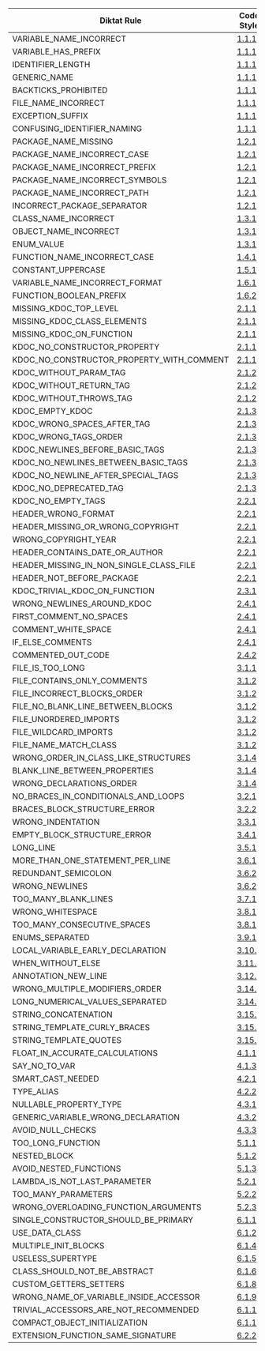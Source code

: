| Diktat Rule | Code Style | Auto-fixed? |
| ----------------------------------------- | ------ | --- |
| VARIABLE_NAME_INCORRECT | [1.1.1](guide/diktat-coding-convention.md#r1.1.1) | no |
| VARIABLE_HAS_PREFIX | [1.1.1](guide/diktat-coding-convention.md#r1.1.1) | yes |
| IDENTIFIER_LENGTH | [1.1.1](guide/diktat-coding-convention.md#r1.1.1) | no |
| GENERIC_NAME | [1.1.1](guide/diktat-coding-convention.md#r1.1.1) | yes |
| BACKTICKS_PROHIBITED | [1.1.1](guide/diktat-coding-convention.md#r1.1.1) | no |
| FILE_NAME_INCORRECT | [1.1.1](guide/diktat-coding-convention.md#r1.1.1) | yes |
| EXCEPTION_SUFFIX | [1.1.1](guide/diktat-coding-convention.md#r1.1.1) | yes |
| CONFUSING_IDENTIFIER_NAMING | [1.1.1](guide/diktat-coding-convention.md#r1.1.1) | no |
| PACKAGE_NAME_MISSING | [1.2.1](guide/diktat-coding-convention.md#r1.2.1) | yes |
| PACKAGE_NAME_INCORRECT_CASE | [1.2.1](guide/diktat-coding-convention.md#r1.2.1) | yes |
| PACKAGE_NAME_INCORRECT_PREFIX | [1.2.1](guide/diktat-coding-convention.md#r1.2.1) | yes |
| PACKAGE_NAME_INCORRECT_SYMBOLS | [1.2.1](guide/diktat-coding-convention.md#r1.2.1) | no |
| PACKAGE_NAME_INCORRECT_PATH | [1.2.1](guide/diktat-coding-convention.md#r1.2.1) | yes |
| INCORRECT_PACKAGE_SEPARATOR | [1.2.1](guide/diktat-coding-convention.md#r1.2.1) | yes |
| CLASS_NAME_INCORRECT | [1.3.1](guide/diktat-coding-convention.md#r1.3.1) | yes |
| OBJECT_NAME_INCORRECT | [1.3.1](guide/diktat-coding-convention.md#r1.3.1) | yes |
| ENUM_VALUE | [1.3.1](guide/diktat-coding-convention.md#r1.3.1) | yes |
| FUNCTION_NAME_INCORRECT_CASE | [1.4.1](guide/diktat-coding-convention.md#r1.4.1) | yes |
| CONSTANT_UPPERCASE | [1.5.1](guide/diktat-coding-convention.md#r1.5.1) | yes |
| VARIABLE_NAME_INCORRECT_FORMAT | [1.6.1](guide/diktat-coding-convention.md#r1.6.1) | yes |
| FUNCTION_BOOLEAN_PREFIX | [1.6.2](guide/diktat-coding-convention.md#r1.6.2) | yes |
| MISSING_KDOC_TOP_LEVEL | [2.1.1](guide/diktat-coding-convention.md#r2.1.1) | no |
| MISSING_KDOC_CLASS_ELEMENTS | [2.1.1](guide/diktat-coding-convention.md#r2.1.1) | no |
| MISSING_KDOC_ON_FUNCTION | [2.1.1](guide/diktat-coding-convention.md#r2.1.1) | yes |
| KDOC_NO_CONSTRUCTOR_PROPERTY | [2.1.1](guide/diktat-coding-convention.md#r2.1.1) | yes |
| KDOC_NO_CONSTRUCTOR_PROPERTY_WITH_COMMENT | [2.1.1](guide/diktat-coding-convention.md#r2.1.1) | yes |
| KDOC_WITHOUT_PARAM_TAG | [2.1.2](guide/diktat-coding-convention.md#r2.1.2) | yes |
| KDOC_WITHOUT_RETURN_TAG | [2.1.2](guide/diktat-coding-convention.md#r2.1.2) | yes |
| KDOC_WITHOUT_THROWS_TAG | [2.1.2](guide/diktat-coding-convention.md#r2.1.2) | yes |
| KDOC_EMPTY_KDOC | [2.1.3](guide/diktat-coding-convention.md#r2.1.3) | no |
| KDOC_WRONG_SPACES_AFTER_TAG | [2.1.3](guide/diktat-coding-convention.md#r2.1.3) | yes |
| KDOC_WRONG_TAGS_ORDER | [2.1.3](guide/diktat-coding-convention.md#r2.1.3) | yes |
| KDOC_NEWLINES_BEFORE_BASIC_TAGS | [2.1.3](guide/diktat-coding-convention.md#r2.1.3) | yes |
| KDOC_NO_NEWLINES_BETWEEN_BASIC_TAGS | [2.1.3](guide/diktat-coding-convention.md#r2.1.3) | yes |
| KDOC_NO_NEWLINE_AFTER_SPECIAL_TAGS | [2.1.3](guide/diktat-coding-convention.md#r2.1.3) | yes |
| KDOC_NO_DEPRECATED_TAG | [2.1.3](guide/diktat-coding-convention.md#r2.1.3) | yes |
| KDOC_NO_EMPTY_TAGS | [2.2.1](guide/diktat-coding-convention.md#r2.2.1) | no |
| HEADER_WRONG_FORMAT | [2.2.1](guide/diktat-coding-convention.md#r2.2.1) | yes |
| HEADER_MISSING_OR_WRONG_COPYRIGHT | [2.2.1](guide/diktat-coding-convention.md#r2.2.1) | yes |
| WRONG_COPYRIGHT_YEAR | [2.2.1](guide/diktat-coding-convention.md#r2.2.1) | yes |
| HEADER_CONTAINS_DATE_OR_AUTHOR | [2.2.1](guide/diktat-coding-convention.md#r2.2.1) | no |
| HEADER_MISSING_IN_NON_SINGLE_CLASS_FILE | [2.2.1](guide/diktat-coding-convention.md#r2.2.1) | no |
| HEADER_NOT_BEFORE_PACKAGE | [2.2.1](guide/diktat-coding-convention.md#r2.2.1) | yes |
| KDOC_TRIVIAL_KDOC_ON_FUNCTION | [2.3.1](guide/diktat-coding-convention.md#r2.3.1) | no |
| WRONG_NEWLINES_AROUND_KDOC | [2.4.1](guide/diktat-coding-convention.md#r2.4.1) | yes |
| FIRST_COMMENT_NO_SPACES | [2.4.1](guide/diktat-coding-convention.md#r2.4.1) | yes |
| COMMENT_WHITE_SPACE | [2.4.1](guide/diktat-coding-convention.md#r2.4.1) | yes |
| IF_ELSE_COMMENTS | [2.4.1](guide/diktat-coding-convention.md#r2.4.1) | yes |
| COMMENTED_OUT_CODE | [2.4.2](guide/diktat-coding-convention.md#r2.4.2) | no |
| FILE_IS_TOO_LONG | [3.1.1](guide/diktat-coding-convention.md#r3.1.1) | no |
| FILE_CONTAINS_ONLY_COMMENTS | [3.1.2](guide/diktat-coding-convention.md#r3.1.2) | no |
| FILE_INCORRECT_BLOCKS_ORDER | [3.1.2](guide/diktat-coding-convention.md#r3.1.2) | yes |
| FILE_NO_BLANK_LINE_BETWEEN_BLOCKS | [3.1.2](guide/diktat-coding-convention.md#r3.1.2) | yes |
| FILE_UNORDERED_IMPORTS | [3.1.2](guide/diktat-coding-convention.md#r3.1.2) | yes |
| FILE_WILDCARD_IMPORTS | [3.1.2](guide/diktat-coding-convention.md#r3.1.2) | no |
| FILE_NAME_MATCH_CLASS | [3.1.2](guide/diktat-coding-convention.md#r3.1.2) | yes |
| WRONG_ORDER_IN_CLASS_LIKE_STRUCTURES | [3.1.4](guide/diktat-coding-convention.md#r3.1.4) | yes |
| BLANK_LINE_BETWEEN_PROPERTIES | [3.1.4](guide/diktat-coding-convention.md#r3.1.4) | yes |
| WRONG_DECLARATIONS_ORDER | [3.1.4](guide/diktat-coding-convention.md#r3.1.4) | yes |
| NO_BRACES_IN_CONDITIONALS_AND_LOOPS | [3.2.1](guide/diktat-coding-convention.md#r3.2.1) | yes |
| BRACES_BLOCK_STRUCTURE_ERROR | [3.2.2](guide/diktat-coding-convention.md#r3.2.2) | yes |
| WRONG_INDENTATION | [3.3.1](guide/diktat-coding-convention.md#r3.3.1) | yes |
| EMPTY_BLOCK_STRUCTURE_ERROR | [3.4.1](guide/diktat-coding-convention.md#r3.4.1) | yes |
| LONG_LINE | [3.5.1](guide/diktat-coding-convention.md#r3.5.1) | yes |
| MORE_THAN_ONE_STATEMENT_PER_LINE | [3.6.1](guide/diktat-coding-convention.md#r3.6.1) | yes |
| REDUNDANT_SEMICOLON | [3.6.2](guide/diktat-coding-convention.md#r3.6.2) | yes |
| WRONG_NEWLINES | [3.6.2](guide/diktat-coding-convention.md#r3.6.2) | yes |
| TOO_MANY_BLANK_LINES | [3.7.1](guide/diktat-coding-convention.md#r3.7.1) | yes |
| WRONG_WHITESPACE | [3.8.1](guide/diktat-coding-convention.md#r3.8.1) | yes |
| TOO_MANY_CONSECUTIVE_SPACES | [3.8.1](guide/diktat-coding-convention.md#r3.8.1) | yes |
| ENUMS_SEPARATED | [3.9.1](guide/diktat-coding-convention.md#r3.9.1) | yes |
| LOCAL_VARIABLE_EARLY_DECLARATION | [3.10.2](guide/diktat-coding-convention.md#r3.10.2) | no |
| WHEN_WITHOUT_ELSE | [3.11.1](guide/diktat-coding-convention.md#r3.11.1) | yes |
| ANNOTATION_NEW_LINE | [3.12.1](guide/diktat-coding-convention.md#r3.12.1) | yes |
| WRONG_MULTIPLE_MODIFIERS_ORDER | [3.14.1](guide/diktat-coding-convention.md#r3.14.1) | yes |
| LONG_NUMERICAL_VALUES_SEPARATED | [3.14.2](guide/diktat-coding-convention.md#r3.14.2) | yes |
| STRING_CONCATENATION | [3.15.1](guide/diktat-coding-convention.md#r3.15.1) | no |
| STRING_TEMPLATE_CURLY_BRACES | [3.15.2](guide/diktat-coding-convention.md#r3.15.2) | yes |
| STRING_TEMPLATE_QUOTES | [3.15.2](guide/diktat-coding-convention.md#r3.15.2) | yes |
| FLOAT_IN_ACCURATE_CALCULATIONS | [4.1.1](guide/diktat-coding-convention.md#r4.1.1) | no |
| SAY_NO_TO_VAR | [4.1.3](guide/diktat-coding-convention.md#r4.1.3) | no |
| SMART_CAST_NEEDED | [4.2.1](guide/diktat-coding-convention.md#r4.2.1) | yes |
| TYPE_ALIAS | [4.2.2](guide/diktat-coding-convention.md#r4.2.2) | no |
| NULLABLE_PROPERTY_TYPE | [4.3.1](guide/diktat-coding-convention.md#r4.3.1) | yes |
| GENERIC_VARIABLE_WRONG_DECLARATION | [4.3.2](guide/diktat-coding-convention.md#r4.3.2) | yes |
| AVOID_NULL_CHECKS | [4.3.3](guide/diktat-coding-convention.md#r4.3.3) | no |
| TOO_LONG_FUNCTION | [5.1.1](guide/diktat-coding-convention.md#r5.1.1) | no |
| NESTED_BLOCK | [5.1.2](guide/diktat-coding-convention.md#r5.1.2) | no |
| AVOID_NESTED_FUNCTIONS | [5.1.3](guide/diktat-coding-convention.md#r5.1.3) | yes |
| LAMBDA_IS_NOT_LAST_PARAMETER | [5.2.1](guide/diktat-coding-convention.md#r5.2.1) | no |
| TOO_MANY_PARAMETERS | [5.2.2](guide/diktat-coding-convention.md#r5.2.2) | no |
| WRONG_OVERLOADING_FUNCTION_ARGUMENTS | [5.2.3](guide/diktat-coding-convention.md#r5.2.3) | no |
| SINGLE_CONSTRUCTOR_SHOULD_BE_PRIMARY | [6.1.1](guide/diktat-coding-convention.md#r6.1.1) | yes |
| USE_DATA_CLASS | [6.1.2](guide/diktat-coding-convention.md#r6.1.2) | no |
| MULTIPLE_INIT_BLOCKS | [6.1.4](guide/diktat-coding-convention.md#r6.1.4) | yes |
| USELESS_SUPERTYPE | [6.1.5](guide/diktat-coding-convention.md#r6.1.5) | yes |
| CLASS_SHOULD_NOT_BE_ABSTRACT | [6.1.6](guide/diktat-coding-convention.md#r6.1.6) | yes |
| CUSTOM_GETTERS_SETTERS | [6.1.8](guide/diktat-coding-convention.md#r6.1.8) | no |
| WRONG_NAME_OF_VARIABLE_INSIDE_ACCESSOR | [6.1.9](guide/diktat-coding-convention.md#r6.1.9) | no |
| TRIVIAL_ACCESSORS_ARE_NOT_RECOMMENDED | [6.1.10](guide/diktat-coding-convention.md#r6.1.10) | yes |
| COMPACT_OBJECT_INITIALIZATION | [6.1.11](guide/diktat-coding-convention.md#r6.1.11) | yes |
| EXTENSION_FUNCTION_SAME_SIGNATURE | [6.2.2](guide/diktat-coding-convention.md#r6.2.2) | no |